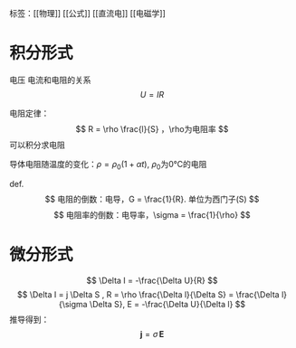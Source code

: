 标签：[[物理]] [[公式]] [[直流电]] [[电磁学]]

# 积分形式

电压 电流和电阻的关系
$$
U = IR
$$

电阻定律：
$$
R = \rho \frac{l}{S} ，\rho为电阻率
$$
可以积分求电阻

导体电阻随温度的变化：$\rho = \rho_0(1+\alpha t)$, $\rho_0$为0°C的电阻

def. 
$$
电阻的倒数：电导，G = \frac{1}{R}. 单位为西门子(S)
$$
$$
电阻率的倒数：电导率，\sigma = \frac{1}{\rho}
$$

# 微分形式

$$
\Delta I = -\frac{\Delta U}{R}
$$
$$
\Delta I = j \Delta S , R = \rho \frac{\Delta l}{\Delta S} = \frac{\Delta l}{\sigma \Delta S}, E = -\frac{\Delta U}{\Delta l}
$$
推导得到：
$$
\mathbf{j} = \sigma \, \mathbf{E}
$$

